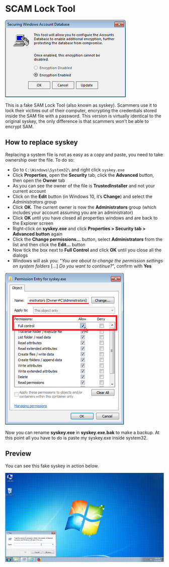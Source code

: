 # SCAM Lock Tool

![SCAM Lock Tool](.github/images/syskey.png)

This is a fake SAM Lock Tool (also known as syskey). Scammers use it to lock their victims out of their computer, encrypting the credentials stored inside the SAM file with a password. This version is virtually identical to the original syskey, the only difference is that scammers won't be able to encrypt SAM.

## How to replace syskey

Replacing a system file is not as easy as a copy and paste, you need to take ownership over the file. To do so:
 - Go to `C:\Windows\System32\` and right click `syskey.exe`
 - Click **Properties**, open the **Security** tab, click the **Advanced** button, then open the **Owner** tab
 - As you can see the owner of the file is **TrustedInstaller** and not your current account
 - Click on the **Edit** button (in Windows 10, it’s **Change**) and select the *Administrators* group
 - Click **OK**. The current owner is now the **Administrators** group (which includes your account assuming you are an administrator)
 - Click **OK** until you have closed all properties windows and are back to the Explorer screen
 - Right-click on **syskey.exe** and click **Properties > Security tab > Advanced button** again
 - Click the **Change permissions...** button, select **Administrators** from the list and then click the **Edit...** button
 - Now tick the box next to **Full Control** and click **OK** until you close all the dialogs
 - Windows will ask you: "*You are about to change the permission settings on system folders* [...] *Do you want to continue?*", confirm with **Yes**

![File Permissions](.github/images/file_permissions.png)

Now you can rename **syskey.exe** in **syskey.exe.bak** to make a backup. At this point all you have to do is paste my syskey.exe inside system32.

## Preview

You can see this fake syskey in action below.

![SCAM Lock Tool Preview](.github/images/syskey_demo.gif)
